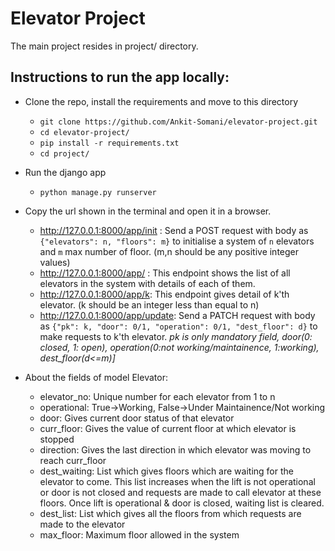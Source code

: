# Elevator Project #
The main project resides in project/ directory.

## Instructions to run the app locally: ##
* Clone the repo, install the requirements and move to this directory
  * `git clone https://github.com/Ankit-Somani/elevator-project.git`
  * `cd elevator-project/` 
  * `pip install -r requirements.txt`
  * `cd project/` 
* Run the django app
  * `python manage.py runserver`
* Copy the url shown in the terminal and open it in a browser.
  * http://127.0.0.1:8000/app/init : Send a POST request with body as `{"elevators": n, "floors": m}` to initialise a system of `n` elevators and `m` max number of floor. (m,n should be any positive integer values)
  * http://127.0.0.1:8000/app/ : This endpoint shows the list of all elevators in the system with details of each of them.
  * http://127.0.0.1:8000/app/k: This endpoint gives detail of k'th elevator. (k should be an integer less than equal to n)
  * http://127.0.0.1:8000/app/update: Send a PATCH request with body as `{"pk": k, "door": 0/1, "operation": 0/1, "dest_floor": d}` to make requests to k'th elevator.  <i>  pk is only mandatory field, door(0: closed, 1: open), operation(0:not working/maintainence, 1:working), dest_floor(d<=m)] </i>
  
* About the fields of model Elevator:
  * elevator_no: Unique number for each elevator from 1 to n
  * operational: True->Working, False->Under Maintainence/Not working
  * door: Gives current door status of that elevator
  * curr_floor: Gives the value of current floor at which elevator is stopped
  * direction: Gives the last direction in which elevator was moving to reach curr_floor
  * dest_waiting: List which gives floors which are waiting for the elevator to come. This list increases when the lift is not operational or door is not closed and requests are made to call elevator at these floors. Once lift is operational & door is closed, waiting list is cleared.
  * dest_list: List which gives all the floors from which requests are made to the elevator
  * max_floor: Maximum floor allowed in the system
  
  
  
